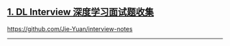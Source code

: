 ## [1. DL Interview 深度学习面试题收集][1]


https://github.com/Jie-Yuan/interview-notes











---
[1]: https://github.com/ShanghaiTechAIClub/DLInterview/tree/13fe1fe14d8372282c1251fbac7482be92e7c17d
